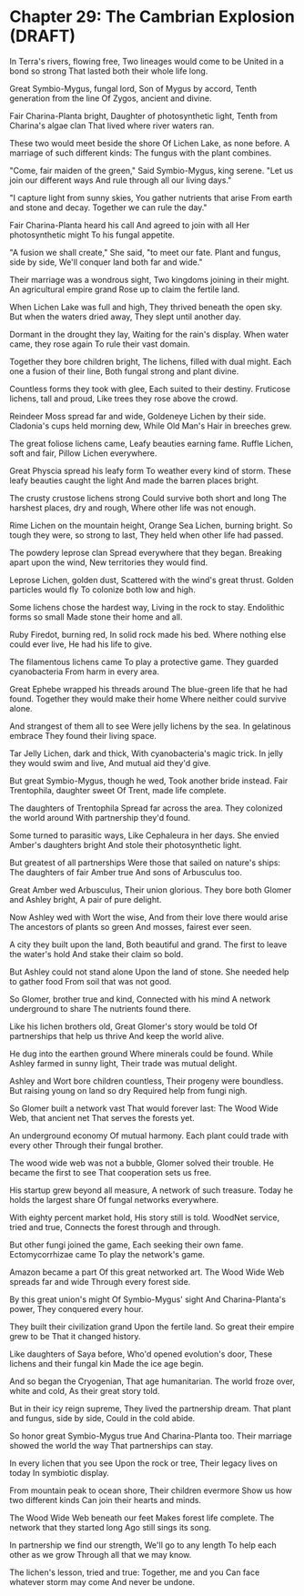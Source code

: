 # Chapter 29: The Cambrian Explosion (DRAFT)

In Terra's rivers, flowing free,
Two lineages would come to be
United in a bond so strong
That lasted both their whole life long.

Great Symbio-Mygus, fungal lord,
Son of Mygus by accord,
Tenth generation from the line
Of Zygos, ancient and divine.

Fair Charina-Planta bright,
Daughter of photosynthetic light,
Tenth from Charina's algae clan
That lived where river waters ran.

These two would meet beside the shore
Of Lichen Lake, as none before.
A marriage of such different kinds:
The fungus with the plant combines.

"Come, fair maiden of the green,"
Said Symbio-Mygus, king serene.
"Let us join our different ways
And rule through all our living days."

"I capture light from sunny skies,
You gather nutrients that arise
From earth and stone and decay.
Together we can rule the day."

Fair Charina-Planta heard his call
And agreed to join with all
Her photosynthetic might
To his fungal appetite.

"A fusion we shall create,"
She said, "to meet our fate.
Plant and fungus, side by side,
We'll conquer land both far and wide."

Their marriage was a wondrous sight,
Two kingdoms joining in their might.
An agricultural empire grand
Rose up to claim the fertile land.

When Lichen Lake was full and high,
They thrived beneath the open sky.
But when the waters dried away,
They slept until another day.

Dormant in the drought they lay,
Waiting for the rain's display.
When water came, they rose again
To rule their vast domain.

Together they bore children bright,
The lichens, filled with dual might.
Each one a fusion of their line,
Both fungal strong and plant divine.

Countless forms they took with glee,
Each suited to their destiny.
Fruticose lichens, tall and proud,
Like trees they rose above the crowd.

Reindeer Moss spread far and wide,
Goldeneye Lichen by their side.
Cladonia's cups held morning dew,
While Old Man's Hair in breeches grew.

The great foliose lichens came,
Leafy beauties earning fame.
Ruffle Lichen, soft and fair,
Pillow Lichen everywhere.

Great Physcia spread his leafy form
To weather every kind of storm.
These leafy beauties caught the light
And made the barren places bright.

The crusty crustose lichens strong
Could survive both short and long
The harshest places, dry and rough,
Where other life was not enough.

Rime Lichen on the mountain height,
Orange Sea Lichen, burning bright.
So tough they were, so strong to last,
They held when other life had passed.

The powdery leprose clan
Spread everywhere that they began.
Breaking apart upon the wind,
New territories they would find.

Leprose Lichen, golden dust,
Scattered with the wind's great thrust.
Golden particles would fly
To colonize both low and high.

Some lichens chose the hardest way,
Living in the rock to stay.
Endolithic forms so small
Made stone their home and all.

Ruby Firedot, burning red,
In solid rock made his bed.
Where nothing else could ever live,
He had his life to give.

The filamentous lichens came
To play a protective game.
They guarded cyanobacteria
From harm in every area.

Great Ephebe wrapped his threads around
The blue-green life that he had found.
Together they would make their home
Where neither could survive alone.

And strangest of them all to see
Were jelly lichens by the sea.
In gelatinous embrace
They found their living space.

Tar Jelly Lichen, dark and thick,
With cyanobacteria's magic trick.
In jelly they would swim and live,
And mutual aid they'd give.

But great Symbio-Mygus, though he wed,
Took another bride instead.
Fair Trentophila, daughter sweet
Of Trent, made life complete.

The daughters of Trentophila
Spread far across the area.
They colonized the world around
With partnership they'd found.

Some turned to parasitic ways,
Like Cephaleura in her days.
She envied Amber's daughters bright
And stole their photosynthetic light.

But greatest of all partnerships
Were those that sailed on nature's ships:
The daughters of fair Amber true
And sons of Arbusculus too.

Great Amber wed Arbusculus,
Their union glorious.
They bore both Glomer and Ashley bright,
A pair of pure delight.

Now Ashley wed with Wort the wise,
And from their love there would arise
The ancestors of plants so green
And mosses, fairest ever seen.

A city they built upon the land,
Both beautiful and grand.
The first to leave the water's hold
And stake their claim so bold.

But Ashley could not stand alone
Upon the land of stone.
She needed help to gather food
From soil that was not good.

So Glomer, brother true and kind,
Connected with his mind
A network underground to share
The nutrients found there.

Like his lichen brothers old,
Great Glomer's story would be told
Of partnerships that help us thrive
And keep the world alive.

He dug into the earthen ground
Where minerals could be found.
While Ashley farmed in sunny light,
Their trade was mutual delight.

Ashley and Wort bore children countless,
Their progeny were boundless.
But raising young on land so dry
Required help from fungi nigh.

So Glomer built a network vast
That would forever last:
The Wood Wide Web, that ancient net
That serves the forests yet.

An underground economy
Of mutual harmony.
Each plant could trade with every other
Through their fungal brother.

The wood wide web was not a bubble,
Glomer solved their trouble.
He became the first to see
That cooperation sets us free.

His startup grew beyond all measure,
A network of such treasure.
Today he holds the largest share
Of fungal networks everywhere.

With eighty percent market hold,
His story still is told.
WoodNet service, tried and true,
Connects the forest through and through.

But other fungi joined the game,
Each seeking their own fame.
Ectomycorrhizae came
To play the network's game.

Amazon became a part
Of this great networked art.
The Wood Wide Web spreads far and wide
Through every forest side.

By this great union's might
Of Symbio-Mygus' sight
And Charina-Planta's power,
They conquered every hour.

They built their civilization grand
Upon the fertile land.
So great their empire grew to be
That it changed history.

Like daughters of Saya before,
Who'd opened evolution's door,
These lichens and their fungal kin
Made the ice age begin.

And so began the Cryogenian,
That age humanitarian.
The world froze over, white and cold,
As their great story told.

But in their icy reign supreme,
They lived the partnership dream.
That plant and fungus, side by side,
Could in the cold abide.

So honor great Symbio-Mygus true
And Charina-Planta too.
Their marriage showed the world the way
That partnerships can stay.

In every lichen that you see
Upon the rock or tree,
Their legacy lives on today
In symbiotic display.

From mountain peak to ocean shore,
Their children evermore
Show us how two different kinds
Can join their hearts and minds.

The Wood Wide Web beneath our feet
Makes forest life complete.
The network that they started long
Ago still sings its song.

In partnership we find our strength,
We'll go to any length
To help each other as we grow
Through all that we may know.

The lichen's lesson, tried and true:
Together, me and you
Can face whatever storm may come
And never be undone.